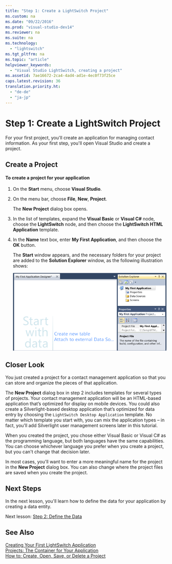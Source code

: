 ```yaml
---
title: "Step 1: Create a LightSwitch Project"
ms.custom: na
ms.date: "09/22/2016"
ms.prod: "visual-studio-dev14"
ms.reviewer: na
ms.suite: na
ms.technology: 
  - "lightswitch"
ms.tgt_pltfrm: na
ms.topic: "article"
helpviewer_keywords: 
  - "Visual Studio LightSwitch, creating a project"
ms.assetid: 7ae16672-2ca4-4ad4-ad1e-4ec0f73f25ce
caps.latest.revision: 36
translation.priority.ht: 
  - "de-de"
  - "ja-jp"
---
```

# Step 1: Create a LightSwitch Project
For your first project, you'll create an application for managing contact information. As your first step, you'll open Visual Studio and create a project.  
  
## Create a Project  
  
#### To create a project for your application  
  
1.  On the **Start** menu, choose **Visual Studio**.  
  
2.  On the menu bar, choose **File**, **New**, **Project**.  
  
     The **New Project** dialog box opens.  
  
3.  In the list of templates, expand the **Visual Basic** or **Visual C#** node, choose the **LightSwitch** node, and then choose the **LightSwitch HTML Application** template.  
  
4.  In the **Name** text box, enter **My First Application**, and then choose the **OK** button.  
  
     The **Start** window appears, and the necessary folders for your project are added to the **Solution Explorer** window, as the following illustration shows:  
  
     ![My First Application project](../vs140/media/ls_newproj.PNG "LS_NewProj")  
  
## Closer Look  
 You just created a project for a contact management application so that you can store and organize the pieces of that application.  
  
 The **New Project** dialog box in step 2 includes templates for  several types of projects. Your contact management application will be an HTML-based application that’s optimized for display on mobile devices. You could also create a Silverlight-based desktop application that’s optimized for data entry by choosing the `LightSwitch Desktop Application` template. No matter which template you start with, you can mix the application types – in fact, you’ll add Silverlight user management screens later in this tutorial.  
  
 When you created the project, you chose either Visual Basic or Visual C# as the programming language, but both languages have the same capabilities. You can choose whichever language you prefer when you create a project, but you can't change that decision later.  
  
 In most cases, you'll want to enter a more meaningful name for the project in the **New Project** dialog box. You can also change where the project files are saved when you create the project.  
  
## Next Steps  
 In the next lesson, you'll learn how to define the data for your application by creating a data entity.  
  
 Next lesson: [Step 2: Define the Data](../vs140/step-2--define-the-data-in-lightswitch.md)  
  
## See Also  
 [Creating Your First LightSwitch Application](../vs140/creating-your-first-lightswitch-application.md)   
 [Projects: The Container for Your Application](../vs140/projects--the-container-for-your-lightswitch-application.md)   
 [How to: Create, Open, Save, or Delete a Project](../vs140/how-to--create--open--save--or-delete-a-lightswitch-project.md)